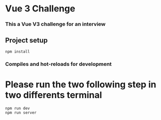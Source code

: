 # Vue 3 Challenge
### This a Vue V3 challenge for an interview
## Project setup
```
npm install
```
### Compiles and hot-reloads for development
# Please run the two following step in two differents terminal
```
npm run dev
npm run server
```